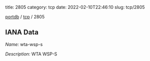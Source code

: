 title: 2805
category: tcp
date: 2022-02-10T22:46:10
slug: tcp/2805

[portdb](/) / [tcp](/category/tcp.html) / 2805


## IANA Data

_Name:_ wta-wsp-s

_Description:_ WTA WSP-S

